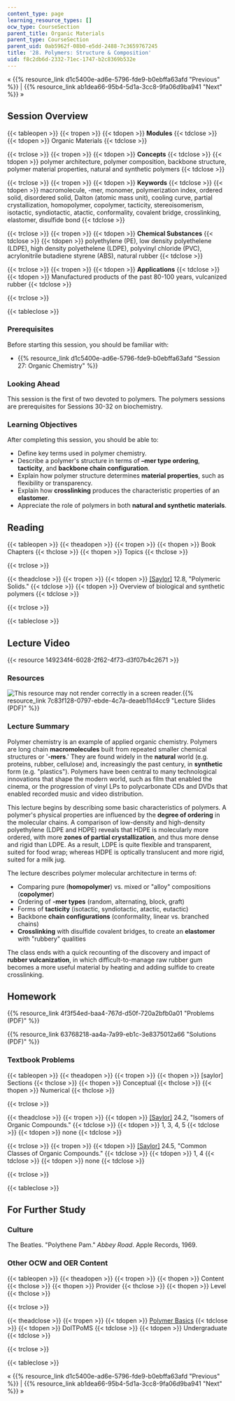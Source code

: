 ```yaml
---
content_type: page
learning_resource_types: []
ocw_type: CourseSection
parent_title: Organic Materials
parent_type: CourseSection
parent_uid: 0ab5962f-08b0-e5dd-2488-7c3659767245
title: '28. Polymers: Structure & Composition'
uid: f8c2db6d-2332-71ec-1747-b2c8369b532e
---
```


« {{% resource_link d1c5400e-ad6e-5796-fde9-b0ebffa63afd "Previous" %}} | {{% resource_link ab1dea66-95b4-5d1a-3cc8-9fa06d9ba941 "Next" %}} »

Session Overview
----------------

{{< tableopen >}}
{{< tropen >}}
{{< tdopen >}}
**Modules**
{{< tdclose >}}
{{< tdopen >}}
Organic Materials
{{< tdclose >}}

{{< trclose >}}
{{< tropen >}}
{{< tdopen >}}
**Concepts**
{{< tdclose >}}
{{< tdopen >}}
polymer architecture, polymer composition, backbone structure, polymer material properties, natural and synthetic polymers
{{< tdclose >}}

{{< trclose >}}
{{< tropen >}}
{{< tdopen >}}
**Keywords**
{{< tdclose >}}
{{< tdopen >}}
macromolecule, -mer, monomer, polymerization index, ordered solid, disordered solid, Dalton (atomic mass unit), cooling curve, partial crystallization, homopolymer, copolymer, tacticity, stereoisomerism, isotactic, syndiotactic, atactic, conformality, covalent bridge, crosslinking, elastomer, disulfide bond
{{< tdclose >}}

{{< trclose >}}
{{< tropen >}}
{{< tdopen >}}
**Chemical Substances**
{{< tdclose >}}
{{< tdopen >}}
polyethylene (PE), low density polyethelene (LDPE), high density polyethelene (LDPE), polyvinyl chloride (PVC), acrylonitrile butadiene styrene (ABS), natural rubber
{{< tdclose >}}

{{< trclose >}}
{{< tropen >}}
{{< tdopen >}}
**Applications**
{{< tdclose >}}
{{< tdopen >}}
Manufactured products of the past 80-100 years, vulcanized rubber
{{< tdclose >}}

{{< trclose >}}

{{< tableclose >}}

### Prerequisites

Before starting this session, you should be familiar with:

*   {{% resource_link d1c5400e-ad6e-5796-fde9-b0ebffa63afd "Session 27: Organic Chemistry" %}}

### Looking Ahead

This session is the first of two devoted to polymers. The polymers sessions are prerequisites for Sessions 30-32 on biochemistry.

### Learning Objectives

After completing this session, you should be able to:

*   Define key terms used in polymer chemistry.
*   Describe a polymer's structure in terms of **–mer type ordering**, **tacticity**, and **backbone chain configuration**.
*   Explain how polymer structure determines **material properties**, such as flexibility or transparency.
*   Explain how **crosslinking** produces the characteristic properties of an **elastomer**.
*   Appreciate the role of polymers in both **natural and synthetic materials**.

Reading
-------

{{< tableopen >}}
{{< theadopen >}}
{{< tropen >}}
{{< thopen >}}
Book Chapters
{{< thclose >}}
{{< thopen >}}
Topics
{{< thclose >}}

{{< trclose >}}

{{< theadclose >}}
{{< tropen >}}
{{< tdopen >}}
[\[Saylor\]](https://saylordotorg.github.io/text_general-chemistry-principles-patterns-and-applications-v1.0/s16-08-polymeric-solids.html) 12.8, "Polymeric Solids."
{{< tdclose >}}
{{< tdopen >}}
Overview of biological and synthetic polymers
{{< tdclose >}}

{{< trclose >}}

{{< tableclose >}}

Lecture Video
-------------

{{< resource 149234f4-6028-2f62-4f73-d3f07b4c2671 >}}

### Resources

![This resource may not render correctly in a screen reader.](/images/inacessible.gif){{% resource_link 7c83f128-0797-ebde-4c7a-deaeb11d4cc9 "Lecture Slides (PDF)" %}}

### Lecture Summary

Polymer chemistry is an example of applied organic chemistry. Polymers are long chain **macromolecules** built from repeated smaller chemical structures or '**\-mers**.' They are found widely in the **natural** world (e.g. proteins, rubber, cellulose) and, increasingly the past century, in **synthetic** form (e.g. "plastics"). Polymers have been central to many technological innovations that shape the modern world, such as film that enabled the cinema, or the progression of vinyl LPs to polycarbonate CDs and DVDs that enabled recorded music and video distribution.

This lecture begins by describing some basic characteristics of polymers. A polymer's physical properties are influenced by the **degree of ordering** in the molecular chains. A comparison of low-density and high-density polyethylene (LDPE and HDPE) reveals that HDPE is molecularly more ordered, with more **zones of partial crystallization**, and thus more dense and rigid than LDPE. As a result, LDPE is quite flexible and transparent, suited for food wrap; whereas HDPE is optically translucent and more rigid, suited for a milk jug.

The lecture describes polymer molecular architecture in terms of:

*   Comparing pure (**homopolymer**) vs. mixed or "alloy" compositions (**copolymer**)
*   Ordering of **\-mer types** (random, alternating, block, graft)
*   Forms of **tacticity** (isotactic, syndiotactic, atactic, eutactic)
*   Backbone **chain configurations** (conformality, linear vs. branched chains)
*   **Crosslinking** with disulfide covalent bridges, to create an **elastomer** with "rubbery" qualities

The class ends with a quick recounting of the discovery and impact of **rubber vulcanization**, in which difficult-to-manage raw rubber gum becomes a more useful material by heating and adding sulfide to create crosslinking.

Homework
--------

{{% resource_link 4f3f54ed-baa4-767d-d50f-720a2bfb0a01 "Problems (PDF)" %}}

{{% resource_link 63768218-aa4a-7a99-eb1c-3e8375012a66 "Solutions (PDF)" %}}

### Textbook Problems

{{< tableopen >}}
{{< theadopen >}}
{{< tropen >}}
{{< thopen >}}
\[saylor\] Sections
{{< thclose >}}
{{< thopen >}}
Conceptual
{{< thclose >}}
{{< thopen >}}
Numerical
{{< thclose >}}

{{< trclose >}}

{{< theadclose >}}
{{< tropen >}}
{{< tdopen >}}
[\[Saylor\]](https://saylordotorg.github.io/text_general-chemistry-principles-patterns-and-applications-v1.0/s28-02-isomers-of-organic-compounds.html) 24.2, "Isomers of Organic Compounds."
{{< tdclose >}}
{{< tdopen >}}
1, 3, 4, 5
{{< tdclose >}}
{{< tdopen >}}
none
{{< tdclose >}}

{{< trclose >}}
{{< tropen >}}
{{< tdopen >}}
[\[Saylor\]](https://saylordotorg.github.io/text_general-chemistry-principles-patterns-and-applications-v1.0/s28-05-common-classes-of-organic-comp.html) 24.5, "Common Classes of Organic Compounds."
{{< tdclose >}}
{{< tdopen >}}
1, 4
{{< tdclose >}}
{{< tdopen >}}
none
{{< tdclose >}}

{{< trclose >}}

{{< tableclose >}}

For Further Study
-----------------

### Culture

The Beatles. "Polythene Pam." _Abbey Road_. Apple Records, 1969.

### Other OCW and OER Content

{{< tableopen >}}
{{< theadopen >}}
{{< tropen >}}
{{< thopen >}}
Content
{{< thclose >}}
{{< thopen >}}
Provider
{{< thclose >}}
{{< thopen >}}
Level
{{< thclose >}}

{{< trclose >}}

{{< theadclose >}}
{{< tropen >}}
{{< tdopen >}}
[Polymer Basics](http://www.doitpoms.ac.uk/tlplib/polymerbasics/index.php)
{{< tdclose >}}
{{< tdopen >}}
DoITPoMS
{{< tdclose >}}
{{< tdopen >}}
Undergraduate
{{< tdclose >}}

{{< trclose >}}

{{< tableclose >}}

« {{% resource_link d1c5400e-ad6e-5796-fde9-b0ebffa63afd "Previous" %}} | {{% resource_link ab1dea66-95b4-5d1a-3cc8-9fa06d9ba941 "Next" %}} »
